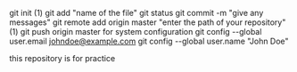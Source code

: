 git init (1)
git add "name of the file"
git status
git commit -m "give any messages"
git remote add origin master "enter the path of your repository" (1)
git push origin master
for system configuration git config --global user.email johndoe@example.com git config --global user.name "John Doe"

this repository is for practice

